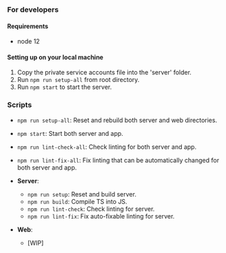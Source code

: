 ### For developers 

#### Requirements

- node 12

#### Setting up on your local machine

1. Copy the private service accounts file into the 'server' folder.
2. Run `npm run setup-all` from root directory.
3. Run `npm start` to start the server.

### Scripts

- `npm run setup-all`: Reset and rebuild both server and web directories.
- `npm start`: Start both server and app.
- `npm run lint-check-all`: Check linting for both server and app.
- `npm run lint-fix-all`: Fix linting that can be automatically changed for both server and app.

- **Server**:
  - `npm run setup`: Reset and build server.
  - `npm run build`: Compile TS into JS.
  - `npm run lint-check`: Check linting for server.
  - `npm run lint-fix`: Fix auto-fixable linting for server.

- **Web**:
  - [WIP]
